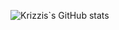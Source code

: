 ![Krizzis`s GitHub stats](https://github-readme-stats.vercel.app/api?username=KrizzMU&show_icons=true&theme=buefy)
